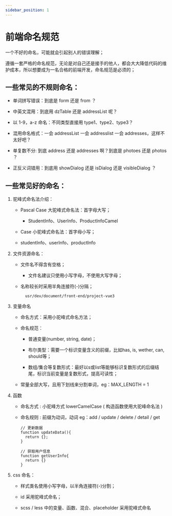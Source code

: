 ```yaml
---
sidebar_position: 1
---
```


# 前端命名规范

一个不好的命名，可能就会引起别人的错误理解；

遵循一套严格的命名规范，无论是对自己还是接手的他人，都会大大降低代码的维护成本，所以想要成为一名合格的前端开发，命名规范是必须的；

## 一些常见的不规则命名：

- 单词拼写错误：到底是 form 还是 from ？

- 中英文混用：到底用 dzTable 还是 addressList 呢？

- 以 1-9，a-z 命名：不同类型直接用 type1、type2、type3？

- 混用命名格式：一会 addressList 一会 addresslist 一会 addresses，这样不太好吧？

- 单复数不分: 到底 address 还是 addresses 啊？到底是 photoes 还是 photos ？

- 正反义词错用：到底用 showDialog 还是 isDialog 还是 visibleDialog ？

## 一些常见好的命名：

1. 驼峰式命名法介绍：

    - Pascal Case 大驼峰式命名法：首字母大写；

      - StudentInfo、UserInfo、ProductInfoCamel

    -  Case 小驼峰式命名法：首字母小写；

      - studentInfo、userInfo、productInfo

2. 文件资源命名：
    - 文件名不得含有空格；

      - 文件名建议只使用小写字母，不使用大写字母；

    - 名称较长时采用半角连接符(-)分隔；

            usr/dev/document/front-end/project-vue3

3. 变量命名
    - 命名方式：采用小驼峰式命名方法；

    - 命名规范：

      - 普通变量(number, string, date)；

      - 布尔类型：需要一个标识变量含义的前缀，比如has, is, wether, can, should等；

      - 数组/集合等复数形式：最好以s或list等能够标识复数形式的后缀结尾，标识当前变量是复数形式，提高可读性；

    - 常量全部大写，且用下划线来分割单词，eg：MAX_LENGTH = 1

4. 函数

    - 命名方式 : 小驼峰方式 lowerCamelCase ( 构造函数使用大驼峰命名法 )

    - 命名规则 : 前缀为动词，动词 eg：add / update / delete / detail / get

          // 更新数据
          function updateData(){
            return {};
          }

          // 获取用户信息
          function getUserInfo{
            return {}
          }

5. css 命名：

    - 样式类名使用小写字母，以半角连接符(-)分割；
    
    - id 采用驼峰式命名；
    
    - scss / less 中的变量、函数、混合、placeholder 采用驼峰式命名  